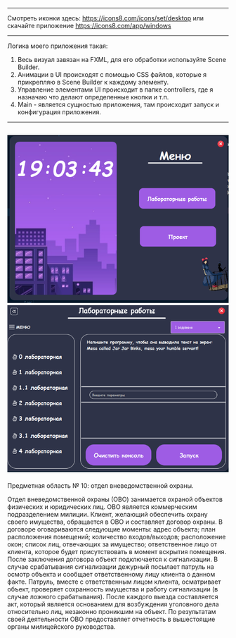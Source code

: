 
---
Смотреть иконки здесь: https://icons8.com/icons/set/desktop или скачайте приложение https://icons8.com/app/windows

--- 

Логика моего приложения такая: 
1. Весь визуал завязан на FXML, для его обработки используйте Scene Builder.
2. Анимации в UI происходят с помощью CSS файлов, которые я прикрепляю в Scene Builder к каждому элементу. 
3. Управление элементами UI происходит в папке controllers, где я назначаю что делают определенные кнопки и т.п. 
4. Main - является сущностью приложения, там происходит запуск и конфигурация приложения. 

---
![img.png](photoREADME/menu.png)
![img.png](photoREADME/img2.png)
---
Предметная область № 10: отдел вневедомственной охраны.

Отдел вневедомственной охраны (ОВО) занимается охраной объектов физических и юридических лиц. ОВО является коммерческим
подразделением милиции. Клиент, желающий обеспечить охрану своего имущества, обращается в ОВО и составляет договор охраны. 
В договоре оговариваются следующие моменты: адрес объекта; план расположения помещений; количество входов/выходов; 
расположение окон; список лиц, отвечающих за имущество; ответственное лицо от клиента, которое будет присутствовать в 
момент вскрытия помещения. После заключения договора объект подключается к сигнализации. 
В случае срабатывания сигнализации дежурный посылает патруль на осмотр объекта и сообщает ответственному лицу клиента о 
данном факте. Патруль, вместе с ответственным лицом клиента, осматривает объект, проверяет сохранность имущества и работу
сигнализации (в случае ложного срабатывания). После каждого выезда составляется акт, который является основанием для 
возбуждения уголовного дела относительно лиц, незаконно проникшим на объект. По результатам своей деятельности ОВО 
предоставляет отчетность в вышестоящие органы милицейского руководства.

